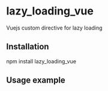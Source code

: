 # lazy_loading_vue
Vuejs custom directive for lazy loading

## Installation
npm install lazy_loading_vue

## Usage example


